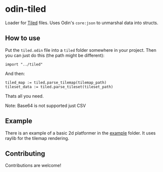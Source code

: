 # odin-tiled
Loader for [Tiled]([https://ldtk.io/](https://www.mapeditor.org/)) files. Uses Odin's `core:json` to unmarshal data into structs.

## How to use
Put the `tiled.odin` file into a `tiled` folder somewhere in your project. Then you can just do this (the path might be different):
```odin
import "../tiled"
```
And then:
```odin
tiled_map := tiled.parse_tilemap(tilemap_path)
tileset_data := tiled.parse_tileset(tileset_path)
```
Thats all you need.

Note: Base64 is not supported just CSV

## Example
There is an example of a basic 2d platformer in the [example](example/) folder. It uses raylib for the tilemap rendering.

## Contributing
Contributions are welcome!

